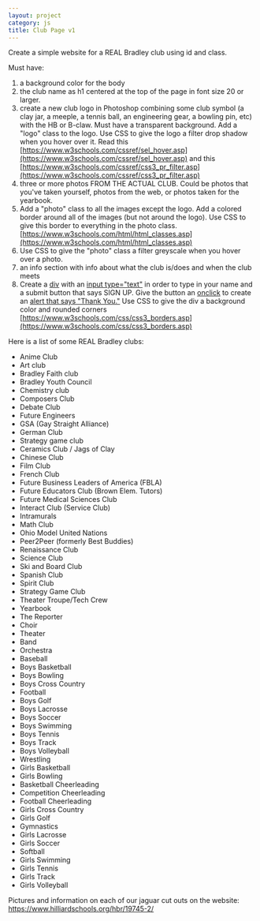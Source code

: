 ```yaml
---
layout: project
category: js
title: Club Page v1
---
```

Create a simple website for a REAL Bradley club using id and class.

Must have:

1. a background color for the body
1. the club name as h1 centered at the top of the page in font size 20 or larger.
1. create a new club logo in Photoshop combining some club symbol (a clay jar, a meeple, a tennis ball, an engineering gear, a bowling pin, etc) with the HB or B-claw. Must have a transparent background. Add a "logo" class to the logo. Use CSS to give the logo a filter drop shadow when you hover over it. Read this [https://www.w3schools.com/cssref/sel_hover.asp](https://www.w3schools.com/cssref/sel_hover.asp) and this [https://www.w3schools.com/cssref/css3_pr_filter.asp](https://www.w3schools.com/cssref/css3_pr_filter.asp)
1. three or more photos FROM THE ACTUAL CLUB. Could be photos that you've taken yourself, photos from the web, or photos taken for the yearbook.
1. Add a "photo" class to all the images except the logo. Add a colored border around all of the images (but not around the logo). Use CSS to give this border to everything in the photo class. [https://www.w3schools.com/html/html_classes.asp](https://www.w3schools.com/html/html_classes.asp)
1. Use CSS to give the "photo" class a filter greyscale when you hover over a photo.
1. an info section with info about what the club is/does and when the club meets
1. Create a [div](https://www.w3schools.com/tags/tag_div.asp) with an [input type="text"](https://www.w3schools.com/tags/tag_input.asp) in order to type in your name and a submit button that says SIGN UP. Give the button an [onclick](https://www.w3schools.com/jsref/event_onclick.asp) to create an [alert that says "Thank You."](https://www.w3schools.com/jsref/met_win_alert.asp) Use CSS to give the div a background color and rounded corners [https://www.w3schools.com/css/css3_borders.asp](https://www.w3schools.com/css/css3_borders.asp)


Here is a list of some REAL Bradley clubs:

  - Anime Club
  - Art club
  - Bradley Faith club
  - Bradley Youth Council
  - Chemistry club
  - Composers Club
  - Debate Club
  - Future Engineers
  - GSA (Gay Straight Alliance)
  - German Club
  - Strategy game club
  - Ceramics Club / Jags of Clay
  - Chinese Club
  - Film Club
  - French Club
  - Future Business Leaders of America (FBLA)
  - Future Educators Club (Brown Elem. Tutors)
  - Future Medical Sciences Club
  - Interact Club (Service Club)
  - Intramurals
  - Math Club
  - Ohio Model United Nations
  - Peer2Peer (formerly Best Buddies)
  - Renaissance Club
  - Science Club
  - Ski and Board Club
  - Spanish Club
  - Spirit Club
  - Strategy Game Club
  - Theater Troupe/Tech Crew
  - Yearbook
  - The Reporter
  - Choir
  - Theater
  - Band
  - Orchestra
  - Baseball
  - Boys Basketball
  - Boys Bowling
  - Boys Cross Country
  - Football
  - Boys Golf
  - Boys Lacrosse
  - Boys Soccer
  - Boys Swimming
  - Boys Tennis
  - Boys Track
  - Boys Volleyball
  - Wrestling
  - Girls Basketball
  - Girls Bowling
  - Basketball Cheerleading
  - Competition Cheerleading
  - Football Cheerleading
  - Girls Cross Country
  - Girls Golf
  - Gymnastics
  - Girls Lacrosse
  - Girls Soccer
  - Softball
  - Girls Swimming
  - Girls Tennis
  - Girls Track
  - Girls Volleyball

 Pictures and information on each of our jaguar cut outs on the website: https://www.hilliardschools.org/hbr/19745-2/
